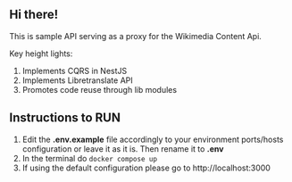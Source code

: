 ## Hi there!

This is sample API serving as a proxy for the Wikimedia Content Api.

Key height lights:

1. Implements CQRS in NestJS
1. Implements Libretranslate API
1. Promotes code reuse through lib modules

## Instructions to RUN

1. Edit the **.env.example** file accordingly to your environment ports/hosts configuration or leave it as it is. Then rename it to **.env**
1. In the terminal do `docker compose up`
1. If using the default configuration please go to http://localhost:3000